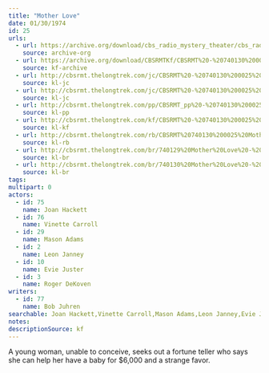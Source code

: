 ```yaml
---
title: "Mother Love"
date: 01/30/1974
id: 25
urls: 
  - url: https://archive.org/download/cbs_radio_mystery_theater/cbs_radio_mystery_theater-0001-0050.zip/cbs_radio_mystery_theater-0001-0050%2Fcbsrmt_0025_mother_love.mp3
    source: archive-org
  - url: https://archive.org/download/CBSRMTKf/CBSRMT%20-%20740130%200025%20Mother%20Love_kf.mp3
    source: kf-archive
  - url: http://cbsrmt.thelongtrek.com/jc/CBSRMT%20-%20740130%200025%20Mother%20Love%20vbr%20bm2_jc.mp3
    source: kl-jc
  - url: http://cbsrmt.thelongtrek.com/jc/CBSRMT%20-%20740130%200025%20Mother%20Love%20vbr%20kb%20newsbreak_jc.mp3
    source: kl-jc
  - url: http://cbsrmt.thelongtrek.com/pp/CBSRMT_pp%20-%20740130%200025%20Mother%20Love.mp3
    source: kl-pp
  - url: http://cbsrmt.thelongtrek.com/kf/CBSRMT%20-%20740130%200025%20Mother%20Love_kf.mp3
    source: kl-kf
  - url: http://cbsrmt.thelongtrek.com/rb/CBSRMT%20740130%200025%20Mother%20Love_rb%20wor.mp3
    source: kl-rb
  - url: http://cbsrmt.thelongtrek.com/br/740129%20Mother%20Love%20-%20WOR.mp3
    source: kl-br
  - url: http://cbsrmt.thelongtrek.com/br/740130%20Mother%20Love%20-%20WOR.mp3
    source: kl-br
tags: 
multipart: 0
actors:  
  - id: 75
    name: Joan Hackett  
  - id: 76
    name: Vinette Carroll  
  - id: 29
    name: Mason Adams  
  - id: 2
    name: Leon Janney  
  - id: 10
    name: Evie Juster  
  - id: 3
    name: Roger DeKoven
writers:  
  - id: 77
    name: Bob Juhren
searchable: Joan Hackett,Vinette Carroll,Mason Adams,Leon Janney,Evie Juster,Roger DeKoven Bob Juhren
notes: 
descriptionSource: kf
---
```

A young woman, unable to conceive, seeks out a fortune teller who says she can help her have a baby for $6,000 and a strange favor.
